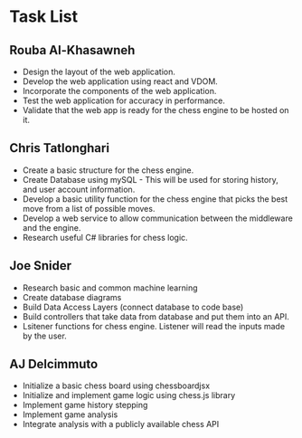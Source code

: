 # Task List

## Rouba Al-Khasawneh

* Design the layout of the web application.
* Develop the web application using react and VDOM.
* Incorporate the components of the web application.
* Test the web application for accuracy in performance.
* Validate that the web app is ready for the chess engine to be hosted on it.

## Chris Tatlonghari

* Create a basic structure for the chess engine.
* Create Database using mySQL - This will be used for storing history, and user account information.
* Develop a basic utility function for the chess engine that picks the best move from a list of possible moves.
* Develop a web service to allow communication between the middleware and the engine.
* Research useful C# libraries for chess logic.

## Joe Snider

* Research basic and common machine learning
* Create database diagrams
* Build Data Access Layers (connect database to code base)
* Build controllers that take data from database and put them into an API.
* Lsitener functions for chess engine. Listener will read the inputs made by the user.

## AJ Delcimmuto
* Initialize a basic chess board using chessboardjsx
* Initialize and implement game logic using chess.js library
* Implement game history stepping
* Implement game analysis
* Integrate analysis with a publicly available chess API
